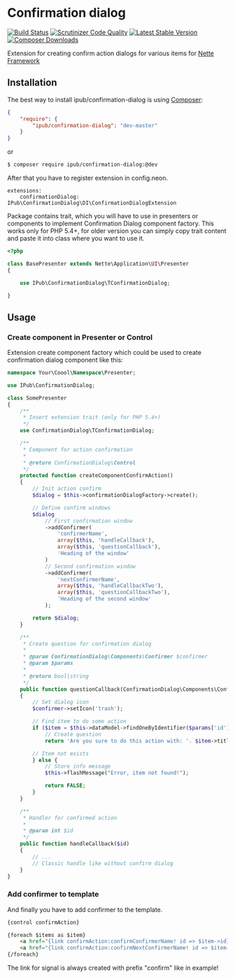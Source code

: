 # Confirmation dialog

[![Build Status](https://img.shields.io/travis/iPublikuj/confirmation-dialog.svg?style=flat-square)](https://travis-ci.org/iPublikuj/confirmation-dialog)
[![Scrutinizer Code Quality](https://img.shields.io/scrutinizer/g/iPublikuj/confirmation-dialog.svg?style=flat-square)](https://scrutinizer-ci.com/g/iPublikuj/confirmation-dialog/?branch=master)
[![Latest Stable Version](https://img.shields.io/packagist/v/ipub/confirmation-dialog.svg?style=flat-square)](https://packagist.org/packages/ipub/confirmation-dialog)
[![Composer Downloads](https://img.shields.io/packagist/dt/ipub/confirmation-dialog.svg?style=flat-square)](https://packagist.org/packages/ipub/confirmation-dialog)

Extension for creating confirm action dialogs for various items for [Nette Framework](http://nette.org/)

## Installation

The best way to install ipub/confirmation-dialog is using  [Composer](http://getcomposer.org/):

```json
{
	"require": {
		"ipub/confirmation-dialog": "dev-master"
	}
}
```

or

```sh
$ composer require ipub/confirmation-dialog:@dev
```

After that you have to register extension in config.neon.

```neon
extensions:
	confirmationDialog: IPub\ConfirmationDialog\DI\ConfirmationDialogExtension
```

Package contains trait, which you will have to use in presenters or components to implement Confirmation Dialog component factory. This works only for PHP 5.4+, for older version you can simply copy trait content and paste it into class where you want to use it.

```php
<?php

class BasePresenter extends Nette\Application\UI\Presenter
{

	use IPub\ConfirmationDialog\TConfirmationDialog;

}
```

## Usage

### Create component in Presenter or Control

Extension create component factory which could be used to create confirmation dialog component like this:

```php
namespace Your\Coool\Namespace\Presenter;

use IPub\ConfirmationDialog;

class SomePresenter
{
	/**
	 * Insert extension trait (only for PHP 5.4+)
	 */
	use ConfirmationDialog\TConfirmationDialog;

	/**
	 * Component for action confirmation
	 *
	 * @return ConfirmationDialog\Control
	 */
	protected function createComponentConfirmAction()
	{
		// Init action confirm
		$dialog = $this->confirmationDialogFactory->create();

		// Define confirm windows
		$dialog
			// First confirmation window
			->addConfirmer(
				'confirmerName',
				array($this, 'handleCallback'),
				array($this, 'questionCallback'),
				'Heading of the window'
			)
			// Second confirmation window
			->addConfirmer(
				'nextConfirmerName',
				array($this, 'handleCallbackTwo'),
				array($this, 'questionCallbackTwo'),
				'Heading of the second window'
			);

		return $dialog;
	}

	/**
	 * Create question for confirmation dialog
	 *
	 * @param ConfirmationDialog\Components\Confirmer $confirmer
	 * @param $params
	 *
	 * @return bool|string
	 */
	public function questionCallback(ConfirmationDialog\Components\Confirmer $confirmer, $params)
	{
		// Set dialog icon
		$confirmer->setIcon('trash');

		// Find item to do some action
		if ($item = $this->dataModel->findOneByIdentifier($params['id'])) {
			// Create question
			return 'Are you sure to do this action with: '. $item->title;

		// Item not exists
		} else {
			// Store info message
			$this->flashMessage("Error, item not found!");

			return FALSE;
		}
	}

	/**
	 * Handler for confirmed action
	 *
	 * @param int $id
	 */
	public function handleCallback($id)
	{
		// ...
		// Classic handle like without confirm dialog
	}
}
```

### Add confirmer to template

And finally you have to add confirmer to the template.

```html
{control confirmAction}

{foreach $items as $item}
    <a href="{link confirmAction:confirmConfirmerName! id => $item->id}">Do something with item {$item->title}</a>
    <a href="{link confirmAction:confirmNextConfirmerName! id => $item->id}">Do something else with item {$item->title}</a>
{/foreach}
```

The link for signal is always created with prefix "confirm" like in example!
